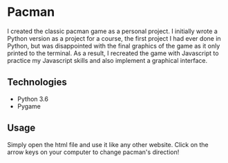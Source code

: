 # Pacman

I created the classic pacman game as a personal project. I initially wrote a Python version as a project for a course, the first project I had ever done in Python, but was disappointed with the final graphics of the game as it only printed to the terminal. As a result, I recreated the game with Javascript to practice my Javascript skills and also implement a graphical interface. 

## Technologies
* Python 3.6
* Pygame

## Usage
Simply open the html file and use it like any other website. Click on the arrow keys on your computer to change pacman's direction!
